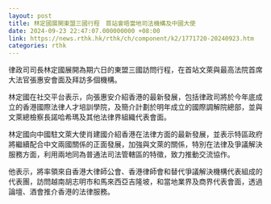 ```yaml
---
layout: post
title: 林定國展開東盟三國行程　首站會晤當地司法機構及中國大使
date: 2024-09-23 22:47:07.000000000 +08:00
link: https://news.rthk.hk/rthk/ch/component/k2/1771720-20240923.htm
categories: rthk
---
```


律政司司長林定國展開為期六日的東盟三國訪問行程，在首站文萊與最高法院首席大法官張惠安會面及拜訪多個機構。

林定國在社交平台表示，向張惠安介紹香港的最新發展，包括律政司將於今年底成立的香港國際法律人才培訓學院，及簡介計劃於明年成立的國際調解院總部，並與文萊總檢察長諾哈希瑪及其他法律界組織代表會面。

林定國向中國駐文萊大使肖建國介紹香港在法律方面的最新發展，並表示特區政府將繼續配合中文兩國關係的正面發展，加強與文萊的關係，特別在法律及爭議解決服務方面，利用兩地同為普通法司法管轄區的特徵，致力推動交流協作。

他表示，將率領來自香港大律師公會、香港律師會和替代爭議解決機構代表組成的代表團，訪問越南胡志明市和馬來西亞吉隆坡，和當地業界及商界代表會面，透過論壇、酒會推介香港的法律服務。
